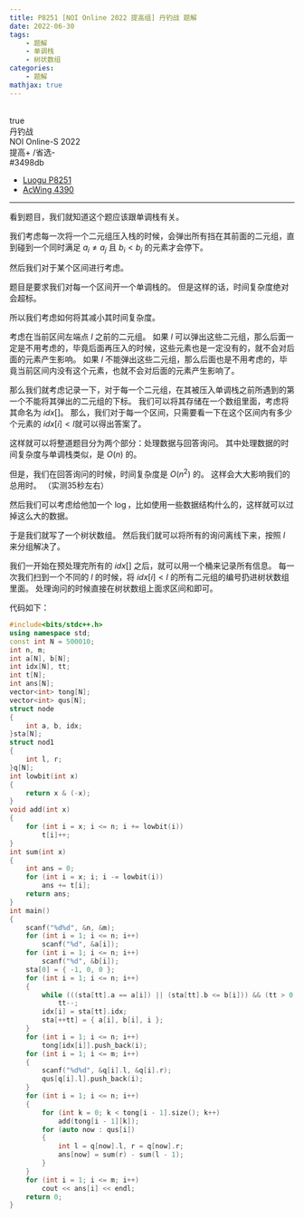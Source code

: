 ```yaml
---
title: P8251 [NOI Online 2022 提高组] 丹钓战 题解
date: 2022-06-30
tags:
	- 题解
	- 单调栈
	- 树状数组
categories:
	- 题解
mathjax: true
---
```

<br>
<!-- more -->
<div id="problem-card-vis">true</div>
<div id="problem-info-name">丹钓战</div>
<div id="problem-info-from">NOI Online-S 2022</div>
<div id="problem-info-difficulty">提高+ /省选-</div>
<div id="problem-info-color">#3498db</div>
<div id="problem-info-submit"><ul><li><a href="https://www.luogu.com.cn/problem/P8251">Luogu P8251</a></li><li><a href="https://www.acwing.com/problem/content/4393/">AcWing 4390</a></li></ul></div>

----

看到题目，我们就知道这个题应该跟单调栈有关。

我们考虑每一次将一个二元组压入栈的时候，会弹出所有挡在其前面的二元组，直到碰到一个同时满足 $a_i \neq a_j$ 且 $b_i < b_j$ 的元素才会停下。

然后我们对于某个区间进行考虑。

题目是要求我们对每一个区间开一个单调栈的。
但是这样的话，时间复杂度绝对会超标。

所以我们考虑如何将其减小其时间复杂度。

考虑在当前区间左端点 $l$ 之前的二元组。
如果 $l$ 可以弹出这些二元组，那么后面一定是不用考虑的，毕竟后面再压入的时候，这些元素也是一定没有的，就不会对后面的元素产生影响。
如果 $l$ 不能弹出这些二元组，那么后面也是不用考虑的，毕竟当前区间内没有这个元素，也就不会对后面的元素产生影响了。

那么我们就考虑记录一下，对于每一个二元组，在其被压入单调栈之前所遇到的第一个不能将其弹出的二元组的下标。 
我们可以将其存储在一个数组里面，考虑将其命名为 $idx[]$。
那么，我们对于每一个区间，只需要看一下在这个区间内有多少个元素的 $idx[i] < l$就可以得出答案了。

这样就可以将整道题目分为两个部分：处理数据与回答询问。
其中处理数据的时间复杂度与单调栈类似，是 $O(n)$ 的。

但是，我们在回答询问的时候，时间复杂度是 $O(n^2)$ 的。
这样会大大影响我们的总用时。
（实测35秒左右）

然后我们可以考虑给他加一个 $\log$，比如使用一些数据结构什么的，这样就可以过掉这么大的数据。

于是我们就写了一个树状数组。
然后我们就可以将所有的询问离线下来，按照 $l$ 来分组解决了。

我们一开始在预处理完所有的 $idx[]$ 之后，就可以用一个桶来记录所有信息。
每一次我们扫到一个不同的 $l$ 的时候，将 $idx[i] < l$ 的所有二元组的编号扔进树状数组里面。
处理询问的时候直接在树状数组上面求区间和即可。

代码如下：

``` cpp
#include<bits/stdc++.h>
using namespace std;
const int N = 500010;
int n, m;
int a[N], b[N];
int idx[N], tt;
int t[N];
int ans[N];
vector<int> tong[N];
vector<int> qus[N];
struct node
{
	int a, b, idx;
}sta[N];
struct nod1
{
	int l, r;
}q[N];
int lowbit(int x)
{
	return x & (-x);
}
void add(int x)
{
	for (int i = x; i <= n; i += lowbit(i))
		t[i]++;
}
int sum(int x)
{
	int ans = 0;
	for (int i = x; i; i -= lowbit(i))
		ans += t[i];
	return ans;
}
int main()
{
	scanf("%d%d", &n, &m);
	for (int i = 1; i <= n; i++)
		scanf("%d", &a[i]);
	for (int i = 1; i <= n; i++)
		scanf("%d", &b[i]);
	sta[0] = { -1, 0, 0 };
	for (int i = 1; i <= n; i++)
	{
		while (((sta[tt].a == a[i]) || (sta[tt].b <= b[i])) && (tt > 0))
			tt--;
		idx[i] = sta[tt].idx;
		sta[++tt] = { a[i], b[i], i };
	}
	for (int i = 1; i <= n; i++)
		tong[idx[i]].push_back(i);
	for (int i = 1; i <= m; i++)
	{
		scanf("%d%d", &q[i].l, &q[i].r);
		qus[q[i].l].push_back(i);
	}
	for (int i = 1; i <= n; i++)
	{
		for (int k = 0; k < tong[i - 1].size(); k++)
			add(tong[i - 1][k]);
		for (auto now : qus[i])
		{
			int l = q[now].l, r = q[now].r;
			ans[now] = sum(r) - sum(l - 1);
		}
	}
	for (int i = 1; i <= m; i++)
		cout << ans[i] << endl;
	return 0;
}
```
